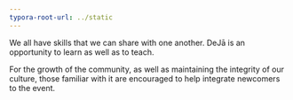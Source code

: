 ```yaml
---
typora-root-url: ../static
---
```


We all have skills that we can share with one another.  DeJā is an opportunity to learn as well as to teach. 

For the growth of the community, as well as maintaining the integrity of our culture, those familiar with it are encouraged to help integrate newcomers to the event.  



 












​			
​		
​	




​			
​		
​	
